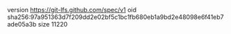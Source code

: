 version https://git-lfs.github.com/spec/v1
oid sha256:97a951363d7f209dd2e02bf5c1bc1fb680eb1a9bd2e48098e6f41eb7ade05a3b
size 11220
